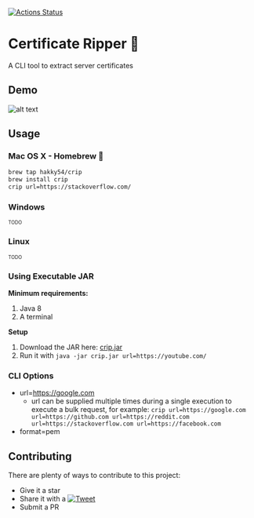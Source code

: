 [![Actions Status](https://github.com/Hakky54/certificate-ripper/workflows/Build/badge.svg)](https://github.com/Hakky54/certificate-ripper/actions)

# Certificate Ripper 🔐
A CLI tool to extract server certificates

## Demo
![alt text](https://github.com/Hakky54/certificate-ripper/blob/master/images/demo.gif?raw=true)

## Usage
### Mac OS X - Homebrew 🍺
```bash
brew tap hakky54/crip
brew install crip
crip url=https://stackoverflow.com/
```
### Windows
<sub><sup>TODO</sub></sup>

### Linux
<sub><sup>TODO</sub></sup>

### Using Executable JAR
**Minimum requirements:**
1. Java 8
3. A terminal

**Setup**
1. Download the JAR here: [crip.jar](https://github.com/Hakky54/certificate-ripper/releases/download/0.0.1/crip.jar)
2. Run it with `java -jar crip.jar url=https://youtube.com/`

### CLI Options
- url=https://google.com
  - url can be supplied multiple times during a single execution to execute a bulk request, for example: `crip url=https://google.com url=https://github.com url=https://reddit.com url=https://stackoverflow.com url=https://facebook.com`
- format=pem

## Contributing

There are plenty of ways to contribute to this project:

* Give it a star
* Share it with a [![Tweet](https://img.shields.io/twitter/url/http/shields.io.svg?style=social)](https://twitter.com/intent/tweet?text=Easily%20extract%20server%20certificates&url=https://github.com/Hakky54/certificate-ripper&via=hakky541&hashtags=certificate,security,https,ssl,tls,developer,java)
* Submit a PR
